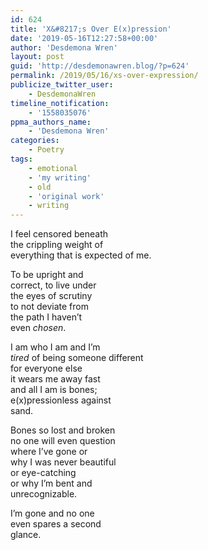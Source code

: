 ```yaml
---
id: 624
title: 'X&#8217;s Over E(x)pression'
date: '2019-05-16T12:27:58+00:00'
author: 'Desdemona Wren'
layout: post
guid: 'http://desdemonawren.blog/?p=624'
permalink: /2019/05/16/xs-over-expression/
publicize_twitter_user:
    - DesdemonaWren
timeline_notification:
    - '1558035076'
ppma_authors_name:
    - 'Desdemona Wren'
categories:
    - Poetry
tags:
    - emotional
    - 'my writing'
    - old
    - 'original work'
    - writing
---
```


I feel censored beneath  
the crippling weight of  
everything that is expected of me.  
  
To be upright and   
correct, to live under  
the eyes of scrutiny  
to not deviate from   
the path I haven’t  
even *chosen*.

I am who I am and I’m  
*tired* of being someone different  
for everyone else  
it wears me away fast  
and all I am is bones;  
e(x)pressionless against  
sand.

Bones so lost and broken  
no one will even question  
where I’ve gone or  
why I was never beautiful  
or eye-catching  
or why I’m bent and  
unrecognizable.

I’m gone and no one  
even spares a second  
glance.